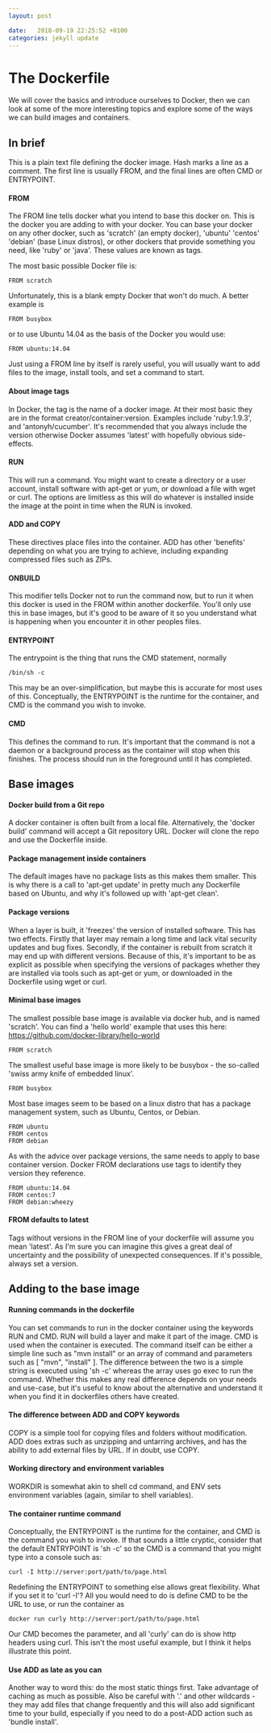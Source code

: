 ```yaml
---
layout: post

date:   2018-09-19 22:25:52 +0100
categories: jekyll update
---
```

The Dockerfile
==============

We will cover the basics and introduce ourselves to Docker, then we can
look at some of the more interesting topics and explore some of the ways
we can build images and containers.

In brief
--------

This is a plain text file defining the docker image. Hash marks a line
as a comment. The first line is usually FROM, and the final lines are
often CMD or ENTRYPOINT.

#### FROM

The FROM line tells docker what you intend to base this docker on. This
is the docker you are adding to with your docker. You can base your
docker on any other docker, such as 'scratch' (an empty docker),
'ubuntu' 'centos' 'debian' (base Linux distros), or other dockers that
provide something you need, like 'ruby' or 'java'. These values are
known as tags.

The most basic possible Docker file is:

    FROM scratch

Unfortunately, this is a blank empty Docker that won't do much. A better
example is

    FROM busybox

or to use Ubuntu 14.04 as the basis of the Docker you would use:

    FROM ubuntu:14.04

Just using a FROM line by itself is rarely useful, you will usually want
to add files to the image, install tools, and set a command to start.

#### About image tags

In Docker, the tag is the name of a docker image. At their most basic
they are in the format creator/container:version. Examples include
'ruby:1.9.3', and 'antonyh/cucumber'. It's recommended that you always
include the version otherwise Docker assumes 'latest' with hopefully
obvious side-effects.

#### RUN

This will run a command. You might want to create a directory or a user
account, install software with apt-get or yum, or download a file with
wget or curl. The options are limitless as this will do whatever is
installed inside the image at the point in time when the RUN is invoked.

#### ADD and COPY

These directives place files into the container. ADD has other
'benefits' depending on what you are trying to achieve, including
expanding compressed files such as ZIPs.

#### ONBUILD

This modifier tells Docker not to run the command now, but to run it
when this docker is used in the FROM within another dockerfile. You'll
only use this in base images, but it's good to be aware of it so you
understand what is happening when you encounter it in other peoples
files.

#### ENTRYPOINT

The entrypoint is the thing that runs the CMD statement, normally

    /bin/sh -c

This may be an over-simplification, but maybe this is accurate for most
uses of this. Conceptually, the ENTRYPOINT is the runtime for the
container, and CMD is the command you wish to invoke.

#### CMD

This defines the command to run. It's important that the command is not
a daemon or a background process as the container will stop when this
finishes. The process should run in the foreground until it has
completed.

Base images
-----------

#### Docker build from a Git repo

A docker container is often built from a local file. Alternatively, the
'docker build' command will accept a Git repository URL. Docker will
clone the repo and use the Dockerfile inside.

#### Package management inside containers

The default images have no package lists as this makes them smaller.
This is why there is a call to 'apt-get update' in pretty much any
Dockerfile based on Ubuntu, and why it's followed up with 'apt-get
clean'.

#### Package versions

When a layer is built, it 'freezes' the version of installed software.
This has two effects. Firstly that layer may remain a long time and lack
vital security updates and bug fixes. Secondly, if the container is
rebuilt from scratch it may end up with different versions. Because of
this, it's important to be as explicit as possible when specifying the
versions of packages whether they are installed via tools such as
apt-get or yum, or downloaded in the Dockerfile using wget or curl.

#### Minimal base images

The smallest possible base image is available via docker hub, and is
named 'scratch'. You can find a 'hello world' example that uses this
here: <https://github.com/docker-library/hello-world>

    FROM scratch

The smallest useful base image is more likely to be busybox - the
so-called 'swiss army knife of embedded linux'.

    FROM busybox

Most base images seem to be based on a linux distro that has a package
management system, such as Ubuntu, Centos, or Debian.

    FROM ubuntu
    FROM centos
    FROM debian

As with the advice over package versions, the same needs to apply to
base container version. Docker FROM declarations use tags to identify
they version they reference.

    FROM ubuntu:14.04
    FROM centos:7
    FROM debian:wheezy

#### FROM defaults to latest

Tags without versions in the FROM line of your dockerfile will assume
you mean 'latest'. As I'm sure you can imagine this gives a great deal
of uncertainty and the possibility of unexpected consequences. If it's
possible, always set a version.

Adding to the base image
------------------------

#### Running commands in the dockerfile

You can set commands to run in the docker container using the keywords
RUN and CMD. RUN will build a layer and make it part of the image. CMD
is used when the container is executed. The command itself can be either
a simple line such as \"mvn install\" or an array of command and
parameters such as \[ \"mvn\", \"install\" \]. The difference between
the two is a simple string is executed using 'sh -c' whereas the array
uses go exec to run the command. Whether this makes any real difference
depends on your needs and use-case, but it's useful to know about the
alternative and understand it when you find it in dockerfiles others
have created.

#### The difference between ADD and COPY keywords

COPY is a simple tool for copying files and folders without
modification. ADD does extras such as unzipping and untarring archives,
and has the ability to add external files by URL. If in doubt, use COPY.

#### Working directory and environment variables

WORKDIR is somewhat akin to shell cd command, and ENV sets environment
variables (again, similar to shell variables).

#### The container runtime command

Conceptually, the ENTRYPOINT is the runtime for the container, and CMD
is the command you wish to invoke. If that sounds a little cryptic,
consider that the default ENTRYPOINT is 'sh -c' so the CMD is a command
that you might type into a console such as:

    curl -I http://server:port/path/to/page.html 

Redefining the ENTRYPOINT to something else allows great flexibility.
What if you set it to 'curl -I'? All you would need to do is define CMD
to be the URL to use, or run the container as

    docker run curly http://server:port/path/to/page.html

Our CMD becomes the parameter, and all 'curly' can do is show http
headers using curl. This isn't the most useful example, but I think it
helps illustrate this point.

#### Use ADD as late as you can

Another way to word this: do the most static things first. Take
advantage of caching as much as possible. Also be careful with '.' and
other wildcards - they may add files that change frequently and this
will also add significant time to your build, especially if you need to
do a post-ADD action such as 'bundle install'.
